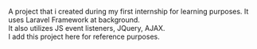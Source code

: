 A project that i created during my first internship for learning purposes. It uses Laravel Framework at background.  
It also utilizes JS event listeners, JQuery, AJAX.  
I add this project here for reference purposes.  
